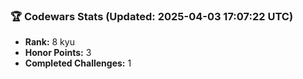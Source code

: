### 🏆 Codewars Stats (Updated: 2025-04-03 17:07:22 UTC)

- **Rank:** 8 kyu
- **Honor Points:** 3
- **Completed Challenges:** 1
